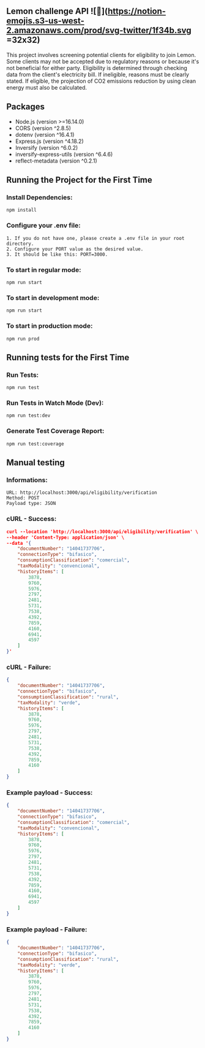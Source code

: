 ## Lemon challenge API  ![🍋](https://notion-emojis.s3-us-west-2.amazonaws.com/prod/svg-twitter/1f34b.svg =32x32)

This project involves screening potential clients for eligibility to join Lemon. Some clients may not be accepted due to regulatory reasons or because it's not beneficial for either party. Eligibility is determined through checking data from the client's electricity bill. If ineligible, reasons must be clearly stated. If eligible, the projection of CO2 emissions reduction by using clean energy must also be calculated.

## Packages

- Node.js (version >=16.14.0)
- CORS (version ^2.8.5)
- dotenv (version ^16.4.1)
- Express.js (version ^4.18.2)
- Inversify (version ^6.0.2)
- inversify-express-utils (version ^6.4.6)
- reflect-metadata (version ^0.2.1)

## Running the Project for the First Time

### Install Dependencies:

```
npm install
```

### Configure your .env file:

```
1. If you do not have one, please create a .env file in your root directory.
2. Configure your PORT value as the desired value.
3. It should be like this: PORT=3000.
```

### To start in regular mode:

```
npm run start
```

### To start in development mode:

```
npm run start
```

### To start in production mode:

```
npm run prod
```

## Running tests for the First Time

### Run Tests:

```
npm run test
```

### Run Tests in Watch Mode (Dev):

```
npm run test:dev
```

### Generate Test Coverage Report:

```
npm run test:coverage
```

## Manual testing

### Informations:

```
URL: http://localhost:3000/api/eligibility/verification
Method: POST
Payload type: JSON
```

### cURL - Success:

```json
curl --location 'http://localhost:3000/api/eligibility/verification' \
--header 'Content-Type: application/json' \
--data '{
    "documentNumber": "14041737706",
    "connectionType": "bifasico",
    "consumptionClassification": "comercial",
    "taxModality": "convencional",
    "historyItems": [
        3878,
        9760,
        5976,
        2797,
        2481,
        5731,
        7538,
        4392,
        7859,
        4160,
        6941,
        4597
    ]
}'
```

### cURL - Failure:

```json
{
    "documentNumber": "14041737706",
    "connectionType": "bifasico",
    "consumptionClassification": "rural",
    "taxModality": "verde",
    "historyItems": [
        3878,
        9760,
        5976,
        2797,
        2481,
        5731,
        7538,
        4392,
        7859,
        4160
    ]
}
```

### Example payload - Success:

```json
{
    "documentNumber": "14041737706",
    "connectionType": "bifasico",
    "consumptionClassification": "comercial",
    "taxModality": "convencional",
    "historyItems": [
        3878,
        9760,
        5976,
        2797,
        2481,
        5731,
        7538,
        4392,
        7859,
        4160,
        6941,
        4597
    ]
}
```

### Example payload - Failure:

```json
{
    "documentNumber": "14041737706",
    "connectionType": "bifasico",
    "consumptionClassification": "rural",
    "taxModality": "verde",
    "historyItems": [
        3878,
        9760,
        5976,
        2797,
        2481,
        5731,
        7538,
        4392,
        7859,
        4160
    ]
}
```